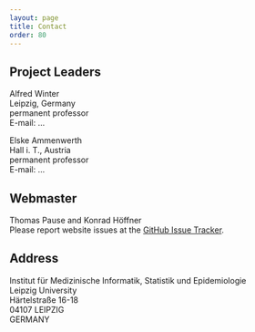 ```yaml
---
layout: page
title: Contact 
order: 80 
---
```


## Project Leaders

Alfred Winter<br>
Leipzig, Germany<br>
permanent professor<br>
E-mail: ...

Elske Ammenwerth<br>
Hall i. T., Austria<br>
permanent professor<br>
E-mail: ...

## Webmaster

Thomas Pause and Konrad Höffner<br>
Please report website issues at the <a href="https://github.com/hitontology/hitontology.eu/issues" target="_blank">GitHub Issue Tracker</a>.

## Address

Institut für Medizinische Informatik, Statistik und Epidemiologie<br>
Leipzig University<br>
Härtelstraße 16-18<br>
04107 LEIPZIG<br>
GERMANY
